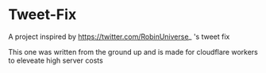 # Tweet-Fix
A project inspired by https://twitter.com/RobinUniverse_ 's tweet fix

This one was written from the ground up and is made for cloudflare workers to eleveate high server costs
